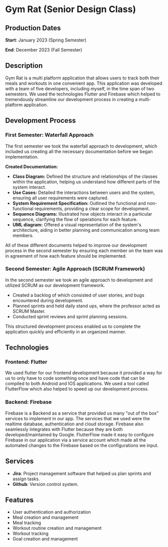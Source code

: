 Gym Rat (Senior Design Class)
======

## Production Dates
**Start**: January 2023 (Spring Semester) 

**End**: December 2023 (Fall Semester)


## Description
Gym Rat is a multi platform application that allows users to track both their meals and workouts in one convenient app. This application was developed with a team of five developers, including myself, in the time span of two semesters. We used the technologies Flutter and Firebase which helped to tremendously streamline our development process in creating a multi-platform application.

## Development Process

### First Semester: Waterfall Approach
The first semester we took the waterfall approach to development, which included us creating all the necessary documentation before we began implementation. 

**Created Documentation:**
- **Class Diagram:** Defined the structure and relationships of the classes within the application, helping us understand how different parts of the system interact.
- **Use Cases:** Detailed the interactions between users and the system, ensuring all user requirements were captured.
- **System Requirement Specification:** Outlined the functional and non-functional requirements, providing a clear scope for development.
- **Sequence Diagrams:** Illustrated how objects interact in a particular sequence, clarifying the flow of operations for each feature.
- **UML diagram:** Offered a visual representation of the system's architecture, aiding in better planning and communication among team members.

All of these different documents helped to improve our development process in the second semester by ensuring each member on the team was in agreement of how each feature should be implemented.

### Second Semester: Agile Approach (SCRUM Framework)
In the second semester we took an agile approach to development and utilized SCRUM as our development framework. 
- Created a backlog of which consisted of user stories, and bugs encountered during development.
- Planned sprints and held daily stand ups, where the professor acted as SCRUM Master.
- Conducted sprint reviews and sprint planning sessions.

This structured development process enabled us to complete the application quickly and efficiently in an organized manner.

## Technologies

### Frontend: Flutter
We used flutter for our frontend development because it provided a way for us to only have to code something once and have code that can be compiled to both Android and IOS applications. We used a tool called FlutterFlow which also helped to speed up our development process. 

### Backend: Firebase
Firebase is a Backend as a service that provided us many "out of the box" services to implement in our app. The services that we used were the realtime database, authentication and cloud storage. Firebase also seamlessly integrates with Flutter because they are both developed/maintained by Google. FlutterFlow made it easy to configure Firebase in our application via a service account which made all the automated changes to the Firebase based on the configurations we input.

## Services
- **Jira**: Project management software that helped us plan sprints and assign tasks.
- **Github**: Version control system.

## Features
- User authentication and authorization
- Meal creation and management
- Meal tracking
- Workout routine creation and management
- Workout tracking 
- Goal creation and management